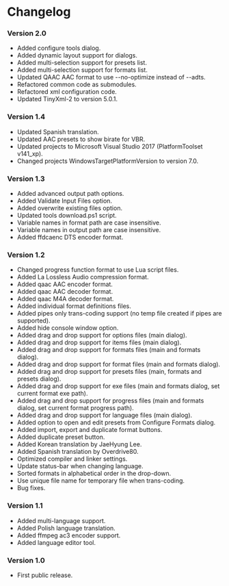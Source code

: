 ﻿# Changelog

### Version 2.0

- Added configure tools dialog.
- Added dynamic layout support for dialogs.
- Added multi-selection support for presets list.
- Added multi-selection support for formats list.
- Updated QAAC AAC format to use --no-optimize instead of --adts.
- Refactored common code as submodules.
- Refactored xml configuration code.
- Updated TinyXml-2 to version 5.0.1.

### Version 1.4

- Updated Spanish translation.
- Updated AAC presets to show birate for VBR.
- Updated projects to Microsoft Visual Studio 2017 (PlatformToolset v141_xp).
- Changed projects WindowsTargetPlatformVersion to version 7.0.

### Version 1.3

- Added advanced output path options.
- Added Validate Input Files option.
- Added overwrite existing files option.
- Updated tools download.ps1 script.
- Variable names in format path are case insensitive.
- Variable names in output path are case insensitive.
- Added ffdcaenc DTS encoder format.

### Version 1.2

- Changed progress function format to use Lua script files.
- Added La Lossless Audio compression format.
- Added qaac AAC encoder format.
- Added qaac AAC decoder format.
- Added qaac M4A decoder format.
- Added individual format definitions files.
- Added pipes only trans-coding support (no temp file created if pipes are supported).
- Added hide console window option.
- Added drag and drop support for options files (main dialog).
- Added drag and drop support for items files (main dialog).
- Added drag and drop support for formats files (main and formats dialog).
- Added drag and drop support for format files (main and formats dialog).
- Added drag and drop support for presets files (main, formats and presets dialog).
- Added drag and drop support for exe files (main and formats dialog, set current format exe path).
- Added drag and drop support for progress files (main and formats dialog, set current format progress path).
- Added drag and drop support for language files (main dialog).
- Added option to open and edit presets from Configure Formats dialog.
- Added import, export and duplicate format buttons.
- Added duplicate preset button.
- Added Korean translation by JaeHyung Lee.
- Added Spanish translation by Overdrive80.
- Optimized compiler and linker settings.
- Update status-bar when changing language.
- Sorted formats in alphabetical order in the drop-down.
- Use unique file name for temporary file when trans-coding.
- Bug fixes.

### Version 1.1

- Added multi-language support.
- Added Polish language translation.
- Added ffmpeg ac3 encoder support.
- Added language editor tool.

### Version 1.0

- First public release.
